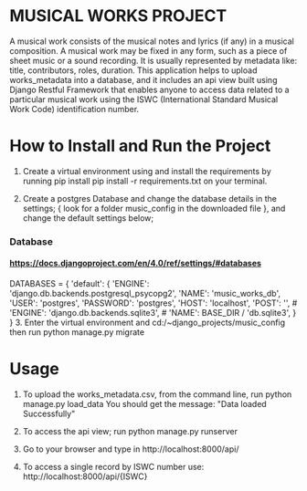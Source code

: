 # MUSICAL WORKS PROJECT
A musical work consists of the musical notes and lyrics (if any) in a musical composition. A musical work may be fixed in any form, such as a piece of sheet music or a sound recording. It is usually represented by metadata like: title, contributors, roles, duration.
This application helps to upload works_metadata into a database, and it includes an api view built using Django Restful Framework that enables anyone to access data related to a particular musical work using the ISWC (International Standard Musical Work Code) identification number.

# How to Install and Run the Project
1. Create a virtual environment using and install the requirements by running pip install pip install -r requirements.txt on your terminal.

2. Create a postgres Database and change the database details in the settings; { look for a folder music_config in the downloaded file }, and change the default settings below;

### Database
#### https://docs.djangoproject.com/en/4.0/ref/settings/#databases

DATABASES = {
    'default': {
        'ENGINE': 'django.db.backends.postgresql_psycopg2',
        'NAME': 'music_works_db',
        'USER': 'postgres',
        'PASSWORD': 'postgres',
        'HOST': 'localhost',
        'POST': '',
        # 'ENGINE': 'django.db.backends.sqlite3',
        # 'NAME': BASE_DIR / 'db.sqlite3',
    }
}
3. Enter the virtual environment and cd:/~django_projects/music_config then run python manage.py migrate

# Usage
1. To upload the works_metadata.csv, from the command line, run python manage.py load_data
You should get the message: "Data loaded Successfully"

2. To access the api view; run python manage.py runserver 
3. Go to your browser and type in http://localhost:8000/api/
4. To access a single record by ISWC number use: http://localhost:8000/api/{ISWC}
